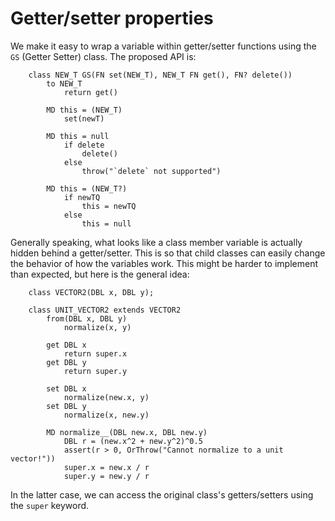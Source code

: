 # Getter/setter properties

We make it easy to wrap a variable within getter/setter functions
using the `GS` (Getter Setter) class.  The proposed API is:

```
    class NEW_T GS(FN set(NEW_T), NEW_T FN get(), FN? delete())
        to NEW_T
            return get()

        MD this = (NEW_T)
            set(newT)

        MD this = null
            if delete
                delete()
            else
                throw("`delete` not supported")

        MD this = (NEW_T?)
            if newTQ
                this = newTQ
            else
                this = null
```

Generally speaking, what looks like a class member variable is actually
hidden behind a getter/setter.  This is so that child classes can easily
change the behavior of how the variables work.  This might be harder to
implement than expected, but here is the general idea:

```
    class VECTOR2(DBL x, DBL y);

    class UNIT_VECTOR2 extends VECTOR2
        from(DBL x, DBL y)
            normalize(x, y)

        get DBL x
            return super.x
        get DBL y
            return super.y

        set DBL x
            normalize(new.x, y)
        set DBL y
            normalize(x, new.y)

        MD normalize__(DBL new.x, DBL new.y)
            DBL r = (new.x^2 + new.y^2)^0.5
            assert(r > 0, OrThrow("Cannot normalize to a unit vector!"))
            super.x = new.x / r
            super.y = new.y / r
```

In the latter case, we can access the original class's getters/setters
using the `super` keyword.
